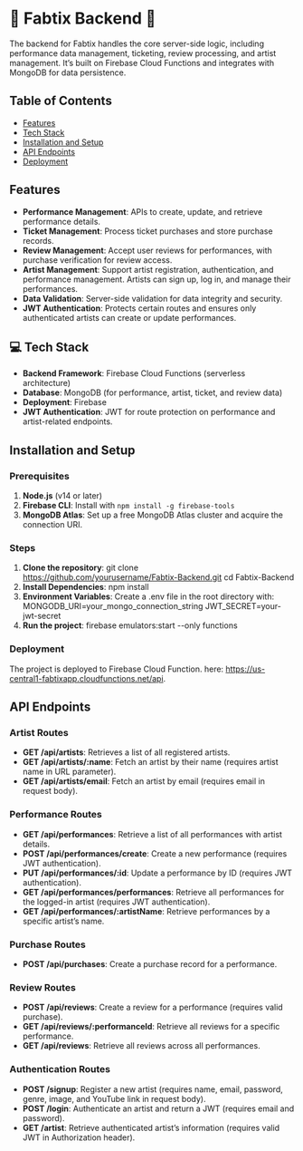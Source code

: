 # 🎼 Fabtix Backend 🎼

The backend for Fabtix handles the core server-side logic, including performance data management, ticketing, review processing, and artist management. It’s built on Firebase Cloud Functions and integrates with MongoDB for data persistence.

## Table of Contents
- [Features](#features)
- [Tech Stack](#tech-stack)
- [Installation and Setup](#installation-and-setup)
- [API Endpoints](#api-endpoints)
- [Deployment](#deployment)

## Features
- **Performance Management**: APIs to create, update, and retrieve performance details.
- **Ticket Management**: Process ticket purchases and store purchase records.
- **Review Management**: Accept user reviews for performances, with purchase verification for review access.
- **Artist Management**: Support artist registration, authentication, and performance management. Artists can sign up, log in, and manage their performances.
- **Data Validation**: Server-side validation for data integrity and security.
- **JWT Authentication**: Protects certain routes and ensures only authenticated artists can create or update performances.

## 💻 Tech Stack
- **Backend Framework**: Firebase Cloud Functions (serverless architecture)
- **Database**: MongoDB (for performance, artist, ticket, and review data)
- **Deployment**: Firebase
- **JWT Authentication**: JWT for route protection on performance and artist-related endpoints.

## Installation and Setup

### Prerequisites
1. **Node.js** (v14 or later)
2. **Firebase CLI**: Install with `npm install -g firebase-tools`
3. **MongoDB Atlas**: Set up a free MongoDB Atlas cluster and acquire the connection URI.

### Steps
1. **Clone the repository**:
   git clone https://github.com/yourusername/Fabtix-Backend.git
   cd Fabtix-Backend
2. **Install Dependencies**:
    npm install
3. **Environment Variables**:
    Create a .env file in the root directory with:
    MONGODB_URI=your_mongo_connection_string
    JWT_SECRET=your-jwt-secret
4. **Run the project**:
    firebase emulators:start --only functions

### Deployment
The project is deployed to Firebase Cloud Function. here: https://us-central1-fabtixapp.cloudfunctions.net/api. 

## API Endpoints

### Artist Routes
- **GET /api/artists**: Retrieves a list of all registered artists.
- **GET /api/artists/:name**: Fetch an artist by their name (requires artist name in URL parameter).
- **GET /api/artists/email**: Fetch an artist by email (requires email in request body).

### Performance Routes
- **GET /api/performances**: Retrieve a list of all performances with artist details.
- **POST /api/performances/create**: Create a new performance (requires JWT authentication).
- **PUT /api/performances/:id**: Update a performance by ID (requires JWT authentication).
- **GET /api/performances/performances**: Retrieve all performances for the logged-in artist (requires JWT authentication).
- **GET /api/performances/:artistName**: Retrieve performances by a specific artist’s name.

### Purchase Routes
- **POST /api/purchases**: Create a purchase record for a performance.

### Review Routes
- **POST /api/reviews**: Create a review for a performance (requires valid purchase).
- **GET /api/reviews/:performanceId**: Retrieve all reviews for a specific performance.
- **GET /api/reviews**: Retrieve all reviews across all performances.

### Authentication Routes
- **POST /signup**: Register a new artist (requires name, email, password, genre, image, and YouTube link in request body).
- **POST /login**: Authenticate an artist and return a JWT (requires email and password).
- **GET /artist**: Retrieve authenticated artist’s information (requires valid JWT in Authorization header).
